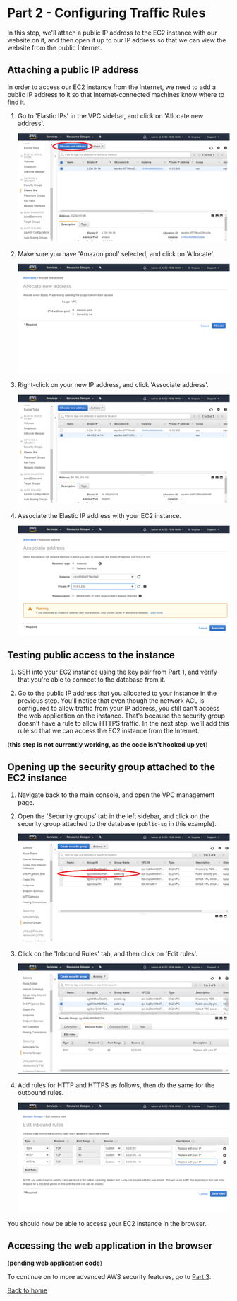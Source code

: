 # Part 2 - Configuring Traffic Rules

In this step, we'll attach a public IP address to the EC2 instance with our website on it, and then open it up to our IP address so that we can view the website from the public Internet.

## Attaching a public IP address

In order to access our EC2 instance from the Internet, we need to add a public IP address to it so that Internet-connected machines know where to find it.

1. Go to 'Elastic IPs' in the VPC sidebar, and click on 'Allocate new address'.

    ![Elastic IP page](1-elasticip.png)

1. Make sure you have 'Amazon pool' selected, and click on 'Allocate'.

    ![Allocating Elastic IP](2-ipalloc.png)

1. Right-click on your new IP address, and click 'Associate address'.

    ![Associating IP address](3-associateip.png)

1. Associate the Elastic IP address with your EC2 instance.

    ![Add IP to instance](4-iptoinstance.png)

## Testing public access to the instance

1. SSH into your EC2 instance using the key pair from Part 1, and verify that you're able to connect to the database from it.

1. Go to the public IP address that you allocated to your instance in the previous step.  You'll notice that even though the network ACL is configured to allow traffic from your IP address, you still can't access the web application on the instance.  That's because the security group doesn't have a rule to allow HTTPS traffic.  In the next step, we'll add this rule so that we can access the EC2 instance from the Internet.

(**this step is not currently working, as the code isn't hooked up yet**)

## Opening up the security group attached to the EC2 instance

1. Navigate back to the main console, and open the VPC management page.

1. Open the 'Security groups' tab in the left sidebar, and click on the security group attached to the database (`public-sg` in this example).

    ![AWS security groups](5-securitygroup.png)

1. Click on the 'Inbound Rules' tab, and then click on 'Edit rules'.

    ![Edit security group](6-sgrules.png)

1. Add rules for HTTP and HTTPS as follows, then do the same for the outbound rules.

    ![Add HTTP/S rules](7-https.png)

You should now be able to access your EC2 instance in the browser.

## Accessing the web application in the browser

(**pending web application code**)

To continue on to more advanced AWS security features, go to [Part 3](../Part3).

[Back to home](../README.md)